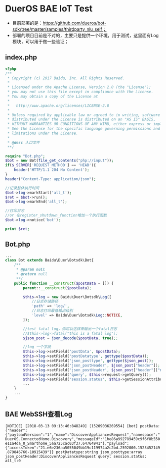 # DuerOS BAE IoT Test

* 目前部署的是：https://github.com/dueros/bot-sdk/tree/master/samples/thirdparty_nlu_self；
* 部署的项目目前是不对的，主要只是提供一个环境，用于测试，这里面有Log模块，可以用于做一些验证；

## index.php

```PHP
<?php
/**
 * Copyright (c) 2017 Baidu, Inc. All Rights Reserved.
 *
 * Licensed under the Apache License, Version 2.0 (the "License");
 * you may not use this file except in compliance with the License.
 * You may obtain a copy of the License at
 *
 *   http://www.apache.org/licenses/LICENSE-2.0
 *
 * Unless required by applicable law or agreed to in writing, software
 * distributed under the License is distributed on an "AS IS" BASIS,
 * WITHOUT WARRANTIES OR CONDITIONS OF ANY KIND, either express or implied.
 * See the License for the specific language governing permissions and
 * limitations under the License.
 * 
 * @desc 入口文件
 **/

require "Bot.php";
$bot = new Bot(file_get_contents("php://input"));
if($_SERVER['REQUEST_METHOD'] == 'HEAD'){
    header('HTTP/1.1 204 No Content');
}
header("Content-Type: application/json");

//记录整体执行时间
$bot->log->markStart('all_t');
$ret = $bot->run();
$bot->log->markEnd('all_t');

//打印日志
//or 在register_shutdown_function增加一个执行函数
$bot->log->notice('bot');

print $ret;
```

## Bot.php

```PHP
...
class Bot extends Baidu\Duer\Botsdk\Bot{
    /**
     * @param null
     * @return null
     **/
    public function __construct($postData = []) {
        parent::__construct($postData);

        $this->log = new Baidu\Duer\Botsdk\Log([
            //日志存储路径
            'path' => 'log/',
            //日志打印最低输出级别
            'level' => Baidu\Duer\Botsdk\Log::NOTICE,
        ]);

        //test fatal log，你可以这样来输出一个fatal日志
        //$this->log->fatal("this is a fatal log");
        $json_post = json_decode($postData, true);;

        //log 一个字段
        $this->log->setField('postData', $postData);
        $this->log->setField('postDatatype', gettype($postData));
        $this->log->setField('json_posttype', gettype($json_post));
        $this->log->setField('json_postHeader', $json_post["header"]);
        $this->log->setField('json_postHeader', $json_post["header"]["name"]);
        $this->log->setField('query', $this->request->getQuery());
        $this->log->setField('session.status', $this->getSessionAttribute('status'));
        ...
    }
    ...
}
```

## BAE WebSSH查看Log

`[NOTICE] [2018-03-13 09:13:46:848249] [15209036269554] [bot] postData:{"header":{"payloadVersion":"1","name":"DiscoverAppliancesRequest","namespace":"DuerOS.ConnectedHome.Discovery","messageId":"1be86a992789459c9f6f8b550e11a4da_0_Smarthome_5aa725cac03f37.64764941"},"payload":{"accessToken":"21.e6e236aa5055049bb19c119974a2c2bd.2592000.1523452149.879846760-10915439"}} postDatatype:string json_posttype:array json_postHeader:DiscoverAppliancesRequest query: session.status: all_t:0`


